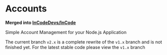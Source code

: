 # Accounts

**Merged into [InCodeDevs/InCode](https://github.com/InCodeDevs/InCode)**

Simple Account Management for your Node.js Application

The current branch `v2.x` is a complete rewrite of the `v1.x` branch and is not finished yet. For the latest stable code please view the `v1.x` branch
